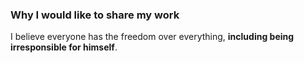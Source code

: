 ### Why I would like to share my work
I believe everyone has the freedom over everything, **including being irresponsible for himself**.
